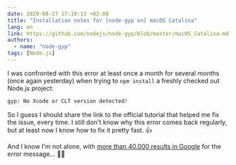 ```yaml
---
date: 2020-08-27 17:10:13 +02:00
title: "Installation notes for [node-gyp on] macOS Catalina"
lang: en
link: https://github.com/nodejs/node-gyp/blob/master/macOS_Catalina.md
authors:
  - name: "node-gyp"
tags: [Node.js]
---
```


I was confronted with this error at least once a month for several months (once again yesterday) when trying to `npm install` a freshly checked out Node.js project:

```bash
gyp: No Xcode or CLT version detected!
```

So I guess I should share the link to the official tutorial that helped me fix the issue, every time. I still don't know why this error comes back regularly, but at least now I know how to fix it pretty fast. 👍

And I know I'm not alone, with [more than 40.000 results in Google](https://www.google.com/search?q="gyp%3A+No+Xcode+or+CLT+version+detected!") for the error message… 🤷‍♂️